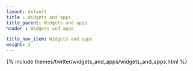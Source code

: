 ```yaml
---
layout: default
title : Widgets and apps
title_parent: Widgets and apps
header : Widgets and apps

title_nav_item: Widgets and apps
weight: 2
---
```


{% include themes/twitter/widgets_and_apps/widgets_and_apps.html %}